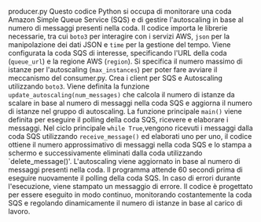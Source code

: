 producer.py
Questo codice Python si occupa di monitorare una coda Amazon Simple Queue Service (SQS) e di gestire l'autoscaling in base al numero di messaggi presenti nella coda. 
Il codice importa le librerie necessarie, tra cui `boto3` per interagire con i servizi AWS, `json` per la manipolazione dei dati JSON e `time` per la gestione del tempo.
Viene configurata la coda SQS di interesse, specificando l'URL della coda (`queue_url`) e la regione AWS (`region`). 
Si specifica il numero massimo di istanze per l'autoscaling (`max_instances`) per poter fare avviare il meccanismo del consumer.py.
Crea i client per SQS e Autoscaling utilizzando `boto3`.
Viene definita la funzione `update_autoscaling(num_messages)` che calcola il numero di istanze da scalare in base al numero di messaggi nella coda SQS e aggiorna il numero di istanze nel gruppo di autoscaling.
La funzione principale `main()` viene definita per eseguire il polling della coda SQS, ricevere e elaborare i messaggi.
Nel ciclo principale `while True`,vengono ricevuti i messaggi dalla coda SQS utilizzando `receive_message()` ed elaborati uno per uno, 
il codice ottiene il numero approssimativo di messaggi nella coda SQS e lo stampa a schermo e successivamente eliminati dalla coda utilizzando `delete_message()'.
L'autoscaling viene aggiornato in base al numero di messaggi presenti nella coda.
Il programma attende 60 secondi prima di eseguire nuovamente il polling della coda SQS.
In caso di errori durante l'esecuzione, viene stampato un messaggio di errore.
Il codice è progettato per essere eseguito in modo continuo, 
monitorando costantemente la coda SQS e regolando dinamicamente il numero di istanze in base al carico di lavoro.
